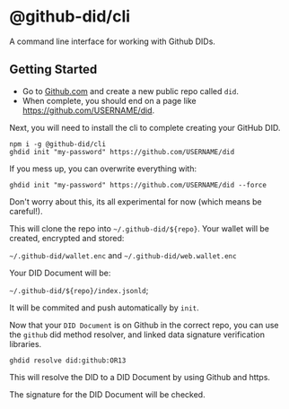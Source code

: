 # @github-did/cli

A command line interface for working with Github DIDs.

## Getting Started

- Go to [Github.com](https://github.com/new) and create a new public repo called `did`.
- When complete, you should end on a page like https://github.com/USERNAME/did.

Next, you will need to install the cli to complete creating your GitHub DID.

```
npm i -g @github-did/cli
ghdid init "my-password" https://github.com/USERNAME/did
```

If you mess up, you can overwrite everything with:

```
ghdid init "my-password" https://github.com/USERNAME/did --force
```

Don't worry about this, its all experimental for now (which means be careful!).

This will clone the repo into `~/.github-did/${repo}`. Your wallet will be created, encrypted and stored:

`~/.github-did/wallet.enc` and `~/.github-did/web.wallet.enc`

Your DID Document will be:

`~/.github-did/${repo}/index.jsonld`;

It will be commited and push automatically by `init`.

Now that your `DID Document` is on Github in the correct repo, you can use the `github` did method resolver, and linked data signature verification libraries.

```
ghdid resolve did:github:OR13
```

This will resolve the DID to a DID Document by using Github and https.

The signature for the DID Document will be checked.
